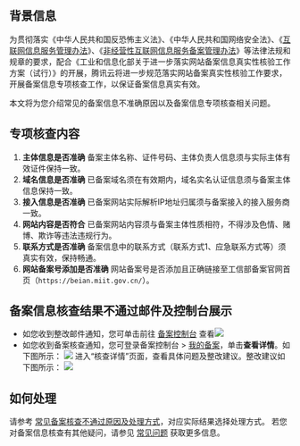## 背景信息
为贯彻落实《中华人民共和国反恐怖主义法》、《中华人民共和国网络安全法》、《[互联网信息服务管理办法](https://cloud.tencent.com/document/product/243/50316)》、《[非经营性互联网信息服务备案管理办法](https://cloud.tencent.com/document/product/243/50315)》等法律法规和规章的要求，配合《工业和信息化部关于进一步落实网站备案信息真实性核验工作方案（试行）》的开展，腾讯云将进一步规范落实网站备案真实性核验工作要求，开展备案信息专项核查工作，以保证备案信息真实有效。

本文将为您介绍常见的备案信息不准确原因以及备案信息专项核查相关问题。


## 专项核查内容
1. **主体信息是否准确**
备案主体名称、证件号码、主体负责人信息须与实际主体有效证件保持一致。
2. **域名信息是否准确**
已备案域名须在有效期内，域名实名认证信息须与备案主体信息保持一致。
3. **接入信息是否准确**
已备案网站实际解析IP地址归属须与备案接入的接入服务商一致。
4. **网站内容是否符合**
已备案网站内容须与备案主体性质相符，不得涉及色情、赌博、欺诈等违法违规行为。
5. **联系方式是否准确**
备案信息中的联系方式（联系方式1、应急联系方式等）须真实有效，保持畅通。
6. **网站备案号添加是否准确**
网站备案号是否添加且正确链接至工信部备案官网首页（`https://beian.miit.gov.cn/`）。





## 备案信息核查结果不通过邮件及控制台展示
- 如您收到整改邮件通知，您可单击前往 [备案控制台](https://console.cloud.tencent.com/beian/manage) 查看![](https://qcloudimg.tencent-cloud.cn/raw/e4d482d3f96bb8550c2f3013c79edd50.png)
- 如您收到备案核查通知，您可登录备案控制台 > [我的备案](https://console.cloud.tencent.com/beian/manage)，单击**查看详情**。如下图所示：
![](https://qcloudimg.tencent-cloud.cn/raw/fc1c3edc7b513cd1c1d7870e0c16c896.jpg)
进入“核查详情”页面，查看具体问题及整改建议。整改建议如下图所示：
![](https://qcloudimg.tencent-cloud.cn/raw/ba13dc727a7f550b6ff00ef57e4ae289.png)


## 如何处理
请参考 [常见备案核查不通过原因及处理方式](https://cloud.tencent.com/document/product/243/76768)，对应实际结果选择处理方式。
若您对备案信息核查有其他疑问，请参见 [常见问题](https://cloud.tencent.com/document/product/243/76791) 获取更多信息。

